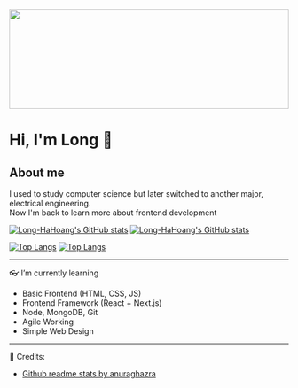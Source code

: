<img width=100% height="180" src="https://images.unsplash.com/photo-1542831371-29b0f74f9713?ixlib=rb-4.0.3&ixid=MnwxMjA3fDB8MHxwaG90by1wYWdlfHx8fGVufDB8fHx8&auto=format&fit=crop&w=2070&q=80">


# Hi, I'm Long :wave:

## About me
I used to study computer science but later switched to another major, electrical engineering.  
Now I'm back to learn more about frontend development


[![Long-HaHoang's GitHub stats](https://github-readme-stats.vercel.app/api?username=Long-HaHoang&show_icons=true&theme=city_lights)](https://github.com/anuraghazra/github-readme-stats#gh-dark-mode-only)
[![Long-HaHoang's GitHub stats](https://github-readme-stats.vercel.app/api?username=Long-HaHoang&show_icons=true&theme=default)](https://github.com/anuraghazra/github-readme-stats#gh-light-mode-only)


[![Top Langs](https://github-readme-stats.vercel.app/api/top-langs/?username=Long-HaHoang&layout=compact&theme=city_lights#gh-dark-mode-only)](https://github.com/anuraghazra/github-readme-stats#gh-dark-mode-only)
[![Top Langs](https://github-readme-stats.vercel.app/api/top-langs/?username=Long-HaHoang&layout=compact&theme=default#gh-light-mode-only)](https://github.com/anuraghazra/github-readme-stats#gh-light-mode-only)

---
👓 I’m currently learning 
- Basic Frontend (HTML, CSS, JS)
- Frontend Framework (React + Next.js)
- Node, MongoDB, Git
- Agile Working
- Simple Web Design

---
💁 Credits:
- [Github readme stats by anuraghazra](https://github.com/anuraghazra/github-readme-stats)

<!---
Long-HaHoang/Long-HaHoang is a ✨ special ✨ repository because its `README.md` (this file) appears on your GitHub profile.
You can click the Preview link to take a look at your changes.
--->
